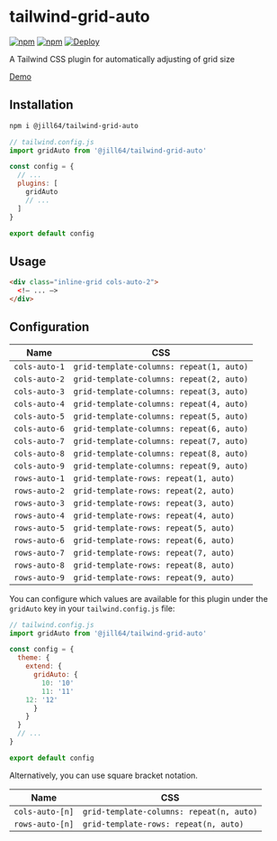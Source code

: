 # tailwind-grid-auto

[![npm](https://img.shields.io/npm/v/%40jill64%2Ftailwind-grid-auto)](https://npmjs.com/package/@jill64/tailwind-grid-auto)
[![npm](https://img.shields.io/npm/l/%40jill64%2Ftailwind-grid-auto)](https://npmjs.com/package/@jill64/tailwind-grid-auto)
[![Deploy](https://github.com/jill64/tailwind-grid-auto/actions/workflows/deploy.yml/badge.svg)](https://github.com/jill64/tailwind-grid-auto/actions/workflows/deploy.yml)

A Tailwind CSS plugin for automatically adjusting of grid size

[Demo](https://jill64.github.io/tailwind-grid-auto)

## Installation

```sh
npm i @jill64/tailwind-grid-auto
```

```js:tailwind.config.js
// tailwind.config.js
import gridAuto from '@jill64/tailwind-grid-auto'

const config = {
  // ...
  plugins: [
    gridAuto
    // ...
  ]
}

export default config
```

## Usage

```html
<div class="inline-grid cols-auto-2">
  <!– ... –>
</div>
```

## Configuration

| Name          | CSS                                      |
| ------------- | ---------------------------------------- |
| `cols-auto-1` | `grid-template-columns: repeat(1, auto)` |
| `cols-auto-2` | `grid-template-columns: repeat(2, auto)` |
| `cols-auto-3` | `grid-template-columns: repeat(3, auto)` |
| `cols-auto-4` | `grid-template-columns: repeat(4, auto)` |
| `cols-auto-5` | `grid-template-columns: repeat(5, auto)` |
| `cols-auto-6` | `grid-template-columns: repeat(6, auto)` |
| `cols-auto-7` | `grid-template-columns: repeat(7, auto)` |
| `cols-auto-8` | `grid-template-columns: repeat(8, auto)` |
| `cols-auto-9` | `grid-template-columns: repeat(9, auto)` |
| `rows-auto-1` | `grid-template-rows: repeat(1, auto)`    |
| `rows-auto-2` | `grid-template-rows: repeat(2, auto)`    |
| `rows-auto-3` | `grid-template-rows: repeat(3, auto)`    |
| `rows-auto-4` | `grid-template-rows: repeat(4, auto)`    |
| `rows-auto-5` | `grid-template-rows: repeat(5, auto)`    |
| `rows-auto-6` | `grid-template-rows: repeat(6, auto)`    |
| `rows-auto-7` | `grid-template-rows: repeat(7, auto)`    |
| `rows-auto-8` | `grid-template-rows: repeat(8, auto)`    |
| `rows-auto-9` | `grid-template-rows: repeat(9, auto)`    |

You can configure which values are available for this plugin under the `gridAuto` key in your `tailwind.config.js` file:

```js:tailwind.config.js
// tailwind.config.js
import gridAuto from '@jill64/tailwind-grid-auto'

const config = {
  theme: {
    extend: {
      gridAuto: {
        10: '10'
        11: '11'
	12: '12'
      }
    }
  }
  // ...
}

export default config
```

Alternatively, you can use square bracket notation.

| Name            | CSS                                      |
| --------------- | ---------------------------------------- |
| `cols-auto-[n]` | `grid-template-columns: repeat(n, auto)` |
| `rows-auto-[n]` | `grid-template-rows: repeat(n, auto)`    |
